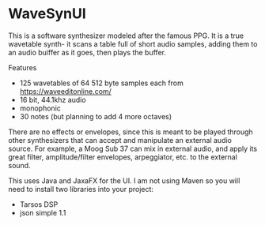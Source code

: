 # WaveSynUI

This is a software synthesizer modeled after the famous PPG. It is a true wavetable synth- it scans a table full of short audio samples, adding them to an audio buiffer as it goes, then plays the buffer. 

Features
- 125 wavetables of 64 512 byte samples each from https://waveeditonline.com/
- 16 bit, 44.1khz audio
- monophonic
- 30 notes (but planning to add 4 more octaves)

There are no effects or envelopes, since this is meant to be played through other synthesizers that can accept and manipulate an external audio source. For example, a Moog Sub 37 can mix in external audio, and apply its great filter, amplitude/filter envelopes, arpeggiator, etc. to the external sound.

This uses Java and JaxaFX for the UI.
I am not using Maven so you will need to install two libraries into your project:

- Tarsos DSP
- json simple 1.1


